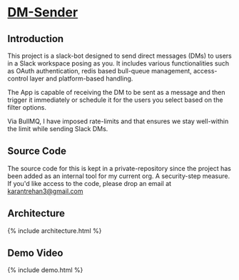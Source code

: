 # [DM-Sender](https://karantrehan3.github.io/dm-sender-public/)

## Introduction

This project is a slack-bot designed to send direct messages (DMs) to users in a Slack workspace posing as you. It includes various functionalities such as OAuth authentication, redis based bull-queue management, access-control layer and platform-based handling.

The App is capable of receiving the DM to be sent as a message and then trigger it immediately or schedule it for the users you select based on the filter options.

Via BullMQ, I have imposed rate-limits and that ensures we stay well-within the limit while sending Slack DMs.

## Source Code

The source code for this is kept in a private-repository since the project has been added as an internal tool for my current org. A security-step measure. If you'd like access to the code, please drop an email at karantrehan3@gmail.com

## Architecture

{% include architecture.html %}

## Demo Video

{% include demo.html %}
